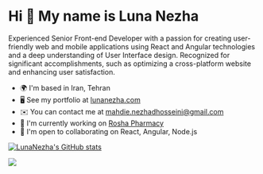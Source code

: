 Hi 👋 My name is Luna Nezha
===========================

Experienced Senior Front-end Developer with a passion for creating user-friendly web and mobile applications using React and Angular technologies and a deep understanding of User Interface design. Recognized for significant accomplishments, such as optimizing a cross-platform website and enhancing user satisfaction.

* 🌍  I'm based in Iran, Tehran
* 🖥️  See my portfolio at [lunanezha.com](http://lunanezha.com)
* ✉️  You can contact me at [mahdie.nezhadhosseini@gmail.com](mailto:mahdie.nezhadhosseini@gmail.com)
* 🚀  I'm currently working on [Rosha Pharmacy](http://crm.staging.roshapharmacy.com)
* 🤝  I'm open to collaborating on React, Angular, Node.js

<a href="http://www.github.com/LunaNezha"><img src="https://github-readme-stats.vercel.app/api?username=LunaNezha&show_icons=true&hide=prs,issues,&count_private=true&title_color=10b981&text_color=ffffff&icon_color=10b981&bg_color=171717&hide_border=true&show_icons=true" alt="LunaNezha's GitHub stats" /></a>

<a href="http://www.github.com/LunaNezha"><img src="https://github-readme-streak-stats.herokuapp.com/?user=LunaNezha&stroke=ffffff&background=171717&ring=10b981&fire=10b981&currStreakNum=ffffff&currStreakLabel=10b981&sideNums=ffffff&sideLabels=ffffff&dates=ffffff&hide_border=true" /></a>

